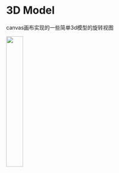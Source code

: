 # 3D Model
canvas画布实现的一些简单3d模型的旋转视图

<img src="http://image.morningcx.com/eefe319c-94c6-4ba6-82d2-3f58c8291ae2.png" width="30%">
